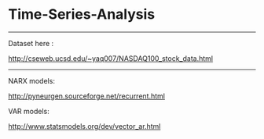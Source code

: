 # Time-Series-Analysis

------------------
Dataset here :

http://cseweb.ucsd.edu/~yaq007/NASDAQ100_stock_data.html

------------------

NARX models:

http://pyneurgen.sourceforge.net/recurrent.html

VAR models:

http://www.statsmodels.org/dev/vector_ar.html


